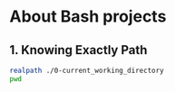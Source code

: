 # About Bash projects

## 1. Knowing Exactly Path
```bash
realpath ./0-current_working_directory
pwd
```